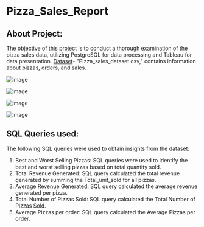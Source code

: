 # Pizza_Sales_Report
## About Project: 
The objective of this project is to conduct a thorough examination of the pizza sales data, utilizing PostgreSQL for data processing and Tableau for data presentation.
[Dataset](https://github.com/rashmi0007/PizzaSales_Report/blob/main/Files/Data/pizza_sales_dataset.csv)- "Pizza_sales_dataset.csv," contains information about pizzas, orders, and sales.

![image](https://github.com/rashmi0007/PizzaSales_Report/assets/87612040/1960d2dc-af55-4476-bf6e-75ee0673a5ef)

![image](https://github.com/rashmi0007/PizzaSales_Report/assets/87612040/fb9e4bf1-991f-48fc-a057-7d4852074e05)

![image](https://github.com/rashmi0007/PizzaSales_Report/assets/87612040/187e5c5d-8ef8-4eeb-b1d3-f9c0c8e909dd)

![image](https://github.com/rashmi0007/PizzaSales_Report/assets/87612040/d7e37ec1-4d02-4b9c-9b7c-f1b0eae1202f)

## SQL Queries used:
The following SQL queries were used to obtain insights from the dataset:
1. Best and Worst Selling Pizzas: SQL queries were used to identify the best and worst selling pizzas based on total quantity sold.
2. Total Revenue Generated: SQL query calculated the total revenue generated by summing the Total_unit_sold for all pizzas.
3. Average Revenue Generated: SQL query calculated the average revenue generated per pizza.
4. Total Number of Pizzas Sold: SQL query calculated the Total Number of Pizzas Sold.
5. Average Pizzas per order: SQL query calculated the Average Pizzas per order.
